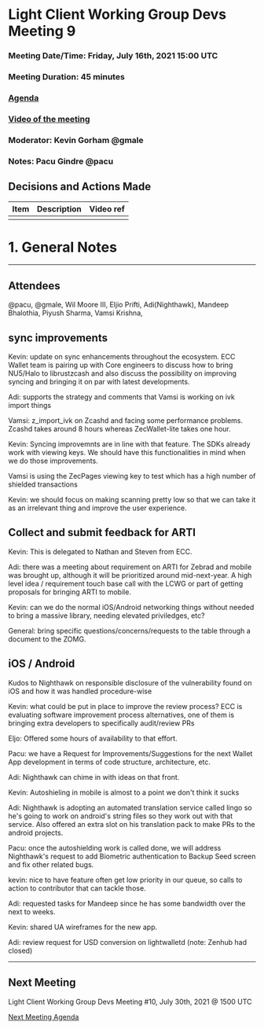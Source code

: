 # Light Client Working Group Devs Meeting 9
### Meeting Date/Time: Friday, July 16th, 2021 15:00 UTC
### Meeting Duration: 45 minutes
### [Agenda](https://github.com/zcash/lcwg/issues/15)
### [Video of the meeting](not-recorded)
### Moderator: Kevin Gorham @gmale
### Notes: Pacu Gindre @pacu

## Decisions and Actions Made
| Item | Description | Video ref |
| ------------- | ----------- | --------- |
| | ||

# 1. General Notes
-------------------------------------------
## Attendees
@pacu, @gmale, Wil Moore III,  Eljio Prifti, Adi(Nighthawk),  Mandeep Bhalothia, Piyush Sharma, Vamsi Krishna, 

## sync improvements

Kevin: update on sync enhancements throughout the ecosystem. ECC Wallet team is pairing up with Core engineers to discuss how to bring NU5/Halo to librustzcash and also discuss the possibility on improving syncing and bringing it on par with latest developments.

Adi: supports the strategy and comments that Vamsi is working on ivk import things

Vamsi: z_import_ivk on Zcashd and facing some performance problems. Zcashd takes around 8 hours whereas ZecWallet-lite takes one hour.

Kevin: Syncing improvemnts are in line with that feature. The SDKs already work with viewing keys. We should have this functionalities in mind when we do those improvements.

Vamsi is using the ZecPages viewing key to test which has a high number of shielded transactions

Kevin: we should focus on making scanning pretty low so that we can take it as an irrelevant thing and improve the user experience.

## Collect and submit feedback for ARTI

Kevin: This is delegated to Nathan and Steven from ECC.

Adi: there was a meeting about requirement on ARTI for Zebrad and mobile was brought up, although it will be prioritized around mid-next-year. A high level idea / requirement touch base call with the LCWG or part of getting proposals for bringing ARTI to mobile. 

Kevin: can we do the normal iOS/Android networking things without needed to bring a massive library, needing elevated priviledges, etc?

General: bring specific questions/concerns/requests to the table through a document to the ZOMG.


## iOS / Android 

Kudos to Nighthawk on responsible disclosure of the vulnerability found on iOS and how it was handled procedure-wise

Kevin: what could be put in place to improve the review process? ECC is evaluating software improvement process alternatives, one of them is bringing extra developers to specifically audit/review PRs

Eljo: Offered some hours of availability to that effort.

Pacu: we have a Request for Improvements/Suggestions for the next Wallet App development in terms of code structure, architecture, etc. 

Adi: Nighthawk can chime in with ideas on that front.

Kevin: Autoshieling in mobile is almost to a point we don't think it sucks

Adi: Nighthawk is adopting an automated translation service called lingo so he's going to work on android's string files so they work out with that service. Also offered an extra slot on his translation pack to make PRs to the android projects.

Pacu: once the autoshielding work is called done, we will address Nighthawk's request to add Biometric authentication to Backup Seed screen and fix other related bugs.

kevin: nice to have feature often get low priority in our queue, so calls to action to contributor that can tackle those. 

Adi: requested tasks for Mandeep since he has some bandwidth over the next to weeks. 

Kevin: shared UA wireframes for the new app.

Adi: review request for USD conversion on lightwalletd (note: Zenhub had closed)

---------------------------------------

## Next Meeting
Light Client Working Group Devs Meeting #10, July 30th, 2021 @ 1500 UTC

[Next Meeting Agenda](https://github.com/zcash/lcwg/issues/17)

